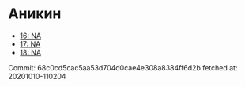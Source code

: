 # Аникин
- [16: NA](16.md)
- [17: NA](17.md)
- [18: NA](18.md)

Commit: 68c0cd5cac5aa53d704d0cae4e308a8384ff6d2b
 fetched at: 20201010-110204

